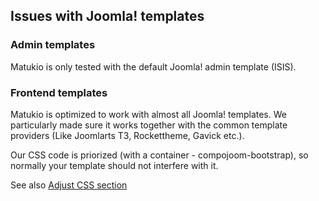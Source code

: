 ## Issues with Joomla! templates

### Admin templates

Matukio is only tested with the default Joomla! admin template (ISIS).

### Frontend templates

Matukio is optimized to work with almost all Joomla! templates. We particularly made sure it works together with the common template providers (Like Joomlarts T3, Rockettheme, Gavick etc.).

Our CSS code is priorized (with a container - compojoom-bootstrap), so normally your template should not interfere with it.

See also [Adjust CSS section](adjust_css.md)